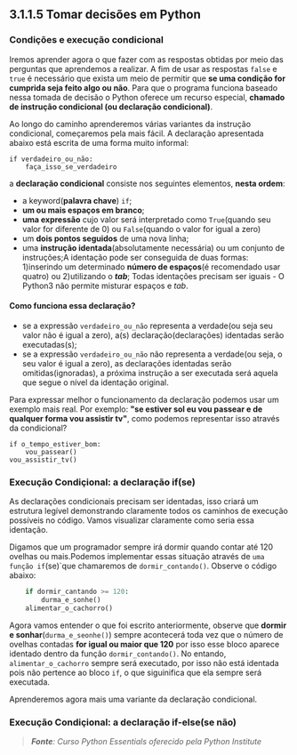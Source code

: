 ## 3.1.1.5 Tomar decisões em Python

### Condições e execução condicional

Iremos aprender agora o que fazer com as respostas obtidas por meio das perguntas que aprendemos a realizar.
A fim de usar as respostas ``false`` e ``true`` é necessário que exista um meio de permitir que **se uma condição for cumprida seja feito algo ou não**.
Para que o programa funciona baseado nessa tomada de decisão o Python oferece um recurso especial, **chamado de instrução condicional (ou declaração condicional)**.

Ao longo do caminho aprenderemos várias variantes da instrução condicional, começaremos pela mais fácil. A declaração apresentada abaixo está escrita de uma forma muito informal:

    if verdadeiro_ou_não:
        faça_isso_se_verdadeiro

a **declaração condicional** consiste nos seguintes elementos, **nesta ordem**:

- a keyword(**palavra chave**) ``if``;
- **um ou mais espaços em branco**;
- **uma expressão** cujo valor será interpretado como ``True``(quando seu valor for diferente de 0) ou ``False``(quando o valor for igual a zero)
- um **dois pontos seguidos** de uma nova linha;
- uma **instrução identada**(absolutamente necessária) ou um conjunto de instruções;A identação pode ser conseguida de duas formas: 1)inserindo um determinado **número de espaços**(é recomendado usar quatro) ou 2)utilizando o ***tab***; Todas identações precisam ser iguais - O Python3 não permite misturar espaços e *tab*.
  

#### Como funciona essa declaração?

- se a expressão ``verdadeiro_ou_não`` representa a verdade(ou seja seu valor não é igual a zero), a(s) declaração(declarações) identadas serão executadas(s);
- se a expressão ``verdadeiro_ou_não`` não representa a verdade(ou seja, o seu valor é igual a zero), as declarações identadas serão omitidas(ignoradas), a próxima instrução a ser executada será aquela que segue o nível da identação original.

Para expressar melhor o funcionamento da declaração podemos usar um exemplo mais real. Por exemplo: **"se estiver sol eu vou passear e de qualquer forma vou assistir tv"**, como podemos representar isso através da condicional?

    if o_tempo_estiver_bom:
        vou_passear()
    vou_assistir_tv()

### Execução Condiçional: a declaração if(se)

As declarações condicionais precisam ser identadas, isso criará um estrutura legível demonstrando claramente todos os caminhos de execução possíveis no código.
Vamos visualizar claramente como seria essa identação.

Digamos que um programador sempre irá dormir quando contar até 120 ovelhas ou mais.Podemos implementar essas situação através de ``uma função if``(se)`que chamaremos de ``dormir_contando()``.
Observe o código abaixo:

```python
    if dormir_cantando >= 120:
        durma_e_sonhe()
    alimentar_o_cachorro()
```
Agora vamos entender o que foi escrito anteriormente, observe que **dormir e sonhar**(``durma_e_seonhe()``) sempre acontecerá toda vez que o número de ovelhas contadas **for igual ou maior que 120** por isso esse bloco aparece identado dentro da função ``dormir_contando()``. No entando, ``alimentar_o_cachorro`` sempre será executado, por isso não está identada pois não pertence ao bloco ``if``, o que siguinifica que ela sempre será executada.

Aprenderemos agora mais uma variante da declaração condicional.

### Execução Condiçional: a declaração if-else(se não)






>***Fonte**: Curso Python Essentials oferecido pela Python Institute*